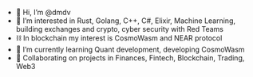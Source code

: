 - 👋 Hi, I’m @dmdv
- 👀 I’m interested in Rust, Golang, C++, C#, Elixir, Machine Learning, building exchanges and crypto, cyber security with Red Teams
- ⛓️ In blockchain my interest is CosmoWasm and NEAR protocol
- 🌱 I’m currently learning Quant development, developing CosmoWasm
- 💞️ Collaborating on projects in Finances, Fintech, Blockchain, Trading, Web3

<!---
Dmdv/Dmdv is a ✨ special ✨ repository because its `README.md` (this file) appears on your GitHub profile.
You can click the Preview link to take a look at your changes.
--->
